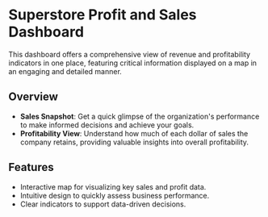 # Superstore Profit and Sales Dashboard

This dashboard offers a comprehensive view of revenue and profitability indicators in one place, featuring critical information displayed on a map in an engaging and detailed manner.

## Overview

- **Sales Snapshot**: Get a quick glimpse of the organization's performance to make informed decisions and achieve your goals.
- **Profitability View**: Understand how much of each dollar of sales the company retains, providing valuable insights into overall profitability.

## Features

- Interactive map for visualizing key sales and profit data.
- Intuitive design to quickly assess business performance.
- Clear indicators to support data-driven decisions.
